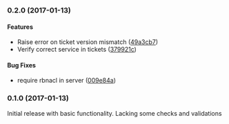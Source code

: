 <a name="0.2.0"></a>
### 0.2.0 (2017-01-13)


#### Features

* Raise error on ticket version mismatch	 ([49a3cb7](/../../commit/49a3cb7))
* Verify correct service in tickets	 ([379921c](/../../commit/379921c))


#### Bug Fixes

* require rbnacl in server	 ([009e84a](/../../commit/009e84a))


<a name="0.1.0"></a>
### 0.1.0 (2017-01-13)

Initial release with basic functionality. Lacking some checks and validations
